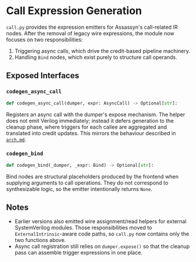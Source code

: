# Call Expression Generation

`call.py` provides the expression emitters for Assassyn's call-related IR
nodes. After the removal of legacy wire expressions, the module now focuses on
two responsibilities:

1. Triggering async calls, which drive the credit-based pipeline machinery.
2. Handling `Bind` nodes, which exist purely to structure call operands.

## Exposed Interfaces

### `codegen_async_call`

```python
def codegen_async_call(dumper, expr: AsyncCall) -> Optional[str]:
```

Registers an async call with the dumper's expose mechanism. The helper does not
emit Verilog immediately; instead it defers generation to the cleanup phase,
where triggers for each callee are aggregated and translated into credit
updates. This mirrors the behaviour described in
[`arch.md`](../../../docs/design/arch/arch.md).

### `codegen_bind`

```python
def codegen_bind(_dumper, _expr: Bind) -> Optional[str]:
```

Bind nodes are structural placeholders produced by the frontend when supplying
arguments to call operations. They do not correspond to synthesizable logic, so
the emitter intentionally returns `None`.

## Notes

- Earlier versions also emitted wire assignment/read helpers for external
  SystemVerilog modules. Those responsibilities moved to
  `ExternalIntrinsic`-aware code paths, so `call.py` now contains only the two
  functions above.
- Async call registration still relies on `dumper.expose()` so that the cleanup
  pass can assemble trigger expressions in one place.

